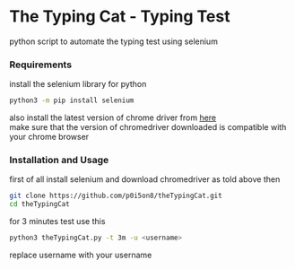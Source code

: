 # The Typing Cat - Typing Test

python script to automate the typing test using selenium

### Requirements

install the selenium library for python
```bash
python3 -m pip install selenium
```
also install the latest version of chrome driver from [here](https://chromedriver.chromium.org/downloads)  
make sure that the version of chromedriver downloaded is compatible with your chrome browser

### Installation and Usage

first of all install selenium and download chromedriver as told above then
```bash
git clone https://github.com/p0i5on8/theTypingCat.git
cd theTypingCat
```

for 3 minutes test use this
```bash
python3 theTypingCat.py -t 3m -u <username>
```
replace username with your username 
